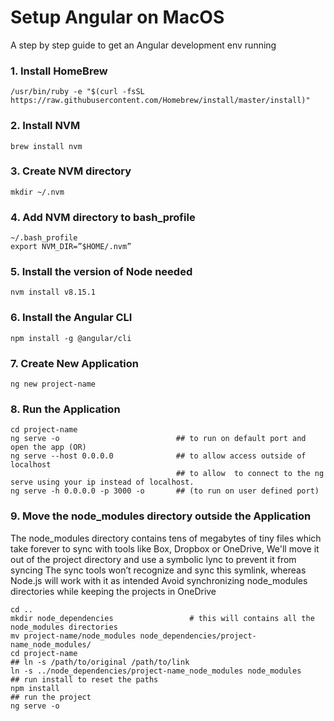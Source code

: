 # Setup Angular on MacOS

A step by step guide to get an Angular development env running

### 1. Install HomeBrew

```
/usr/bin/ruby -e "$(curl -fsSL https://raw.githubusercontent.com/Homebrew/install/master/install)"
```

### 2. Install NVM
```
brew install nvm
```
### 3. Create NVM directory
```
mkdir ~/.nvm
```

### 4. Add NVM directory to bash_profile
```
~/.bash_profile 
export NVM_DIR=”$HOME/.nvm”
```

### 5. Install the version of Node needed
```
nvm install v8.15.1
```

### 6. Install the Angular CLI
```
npm install -g @angular/cli
```

### 7. Create New Application
```
ng new project-name
```

### 8. Run the Application
```
cd project-name
ng serve -o                          ## to run on default port and open the app (OR)
ng serve --host 0.0.0.0              ## to allow access outside of localhost
                                     ## to allow  to connect to the ng serve using your ip instead of localhost.
ng serve -h 0.0.0.0 -p 3000 -o       ## (to run on user defined port)
```


### 9. Move the node_modules directory outside the Application
The node_modules directory contains tens of megabytes of tiny files which take forever to sync with tools like Box, Dropbox or OneDrive, 
We'll move it out of the project directory and use a symbolic lync to prevent it from syncing 
The sync tools won’t recognize and sync this symlink, whereas Node.js will work with it as intended
Avoid synchronizing node_modules directories while keeping the projects in OneDrive
```
cd ..
mkdir node_dependencies                 # this will contains all the node_modules directories
mv project-name/node_modules node_dependencies/project-name_node_modules/
cd project-name
## ln -s /path/to/original /path/to/link
ln -s ../node_dependencies/project-name_node_modules node_modules
## run install to reset the paths
npm install
## run the project
ng serve -o 
```



